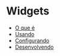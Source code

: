# Widgets

* [O que é](o-que-é.html)
* [Usando](usando.html)
* [Configurando](configurando.html)
* [Desenvolvendo](desenvolvendo.html)